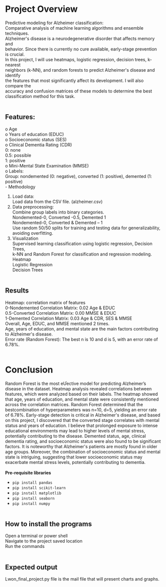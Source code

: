 # Project Overview

Predictive modeling for Alzheimer classification: </BR>
Comparative analysis of machine learning algorithms and ensemble techniques.</BR>
Alzheimer's disease is a neurodegenerative disorder that affects memory and </BR>
behavior. Since there is currently no cure available, early-stage prevention is crucial. </BR>
In this project, I will use heatmaps, logistic regression, decision trees, k-nearest </BR>
neighbors (k-NN), and random forests to predict Alzheimer's disease and identify </BR>
the features that most significantly affect its development. I will also compare the </BR>
accuracy and confusion matrices of these models to determine the best </BR>
classification method for this task. </BR></BR>

## Features: 
o Age </BR>
o Years of education (EDUC) </BR>
o Socioeconomic status (SES) </BR>
o Clinical Dementia Rating (CDR) </BR>
     0: none </BR>
     0.5: possible </BR>
     1: positive </BR>
o Mini-Mental State Examination (MMSE) </BR>
o Labels:</BR>
    Group: nondemented (0: negative), converted (1: positive), demented (1: positive)</BR>
    - Methodology </BR>
1. Load data: </BR>
Load data from the CSV file. (alzheimer.csv) </BR>
2. Data preprocessing: </BR>
  Combine group labels into binary categories. </BR>
  Nondemented-0, Converted -0.5, Demented 1 </BR>
  Nondemented-0, Converted & Demented – 1 </BR>
  Use random 50/50 splits for training and testing data for generalizability, avoiding overfitting. </BR>
3. Visualization </BR>
Supervised learning classification using logistic regression, Decision Trees, </BR>
k-NN and Random Forest for classification and regression modeling. </BR>
  Heatmap</BR>
  Logistic Regression </BR>
  Decision Trees</BR></BR>

## Results </BR>
 Heatmap: correlation matrix of features </BR>
 0-Nondemented Correlation Matrix: 0.02 Age & EDUC </BR>
0.5-Converted Correlation Matrix: 0.00 MMSE & EDUC </BR>
1-Demented Correlation Matrix: 0.03 Age & CDR, SES & MMSE</BR>
Overall, Age, EDUC, and MMSE mentioned 2 times. </BR>
Age, years of education, and mental state are the main factors contributing to Alzheimer's disease. </BR>
Error rate (Random Forest): The best n is 10 and d is 5, with an error rate of 6.78%. </BR></BR>
# Conclusion </BR>
Random Forest is the most eƯective model for predicting Alzheimer’s disease in the dataset. Heatmap analysis revealed correlations between 
features, which were analyzed based on their labels. The heatmap showed that age, years of education, and mental state were consistently mentioned 
across the correlation matrices. Random Forest determined that the bestcombination of hyperparameters was n=10, d=5, yielding an error rate of 6.78%.
Early-stage detection is critical in Alzheimer's disease, and based on this project, I discovered that the converted stage correlates with mental status
and years of education. I believe that prolonged exposure to intense educational environments may lead to higher levels of mental stress,
potentially contributing to the disease. Demented status, age, clinical dementia rating, and socioeconomic status were also found to be significant 
factors. It is noteworthy that Alzheimer's patients are mostly found in older age groups. Moreover, the combination of socioeconomic status and mental
state is intriguing, suggesting that lower socioeconomic status may exacerbate mental stress levels, potentially contributing to dementia. 
</BR>
</BR>
**Pre-requisite libraries**</BR>

* `pip install pandas` </BR>
* `pip install scikit-learn` </BR>
* `pip install matplotlib`</BR>
* `pip install seaborn`</BR>
* `pip install numpy` </BR></BR>

## How to install the programs

Open a terminal or power shell</BR>
Navigate to the project saved location</BR>
Run the commands</BR></BR>

## Expected output
Lwon_final_project.py file is the mail file that will present charts and graphs. 



